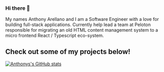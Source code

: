 ### Hi there 👋

My names Anthony Arellano and I am a Software Engineer with a love for building full-stack applications. Currently help lead a team at Peloton responsible for migrating an old HTML content management system to a micro frontend React / Typescript eco-system.

## Check out some of my projects below!
[![Anthonys's GitHub stats](https://github-readme-stats.vercel.app/api?username=badjub1es)](https://github.com/anuraghazra/github-readme-stats)
<!--
**badjub1es/badjub1es** is a ✨ _special_ ✨ repository because its `README.md` (this file) appears on your GitHub profile.

Here are some ideas to get you started:

- 🔭 I’m currently working on ...
- 🌱 I’m currently learning ...
- 👯 I’m looking to collaborate on ...
- 🤔 I’m looking for help with ...
- 💬 Ask me about ...
- 📫 How to reach me: ...
- 😄 Pronouns: ...
- ⚡ Fun fact: ...
-->
